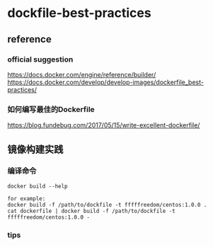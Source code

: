 # dockfile-best-practices

## reference

### official suggestion
https://docs.docker.com/engine/reference/builder/  
https://docs.docker.com/develop/develop-images/dockerfile_best-practices/

### 如何编写最佳的Dockerfile
https://blog.fundebug.com/2017/05/15/write-excellent-dockerfile/

## 镜像构建实践

### 编译命令
```
docker build --help

for example:
docker build -f /path/to/dockfile -t fffffreedom/centos:1.0.0 .
cat dockerfile | docker build -f /path/to/dockfile -t fffffreedom/centos:1.0.0 -
```

### tips
